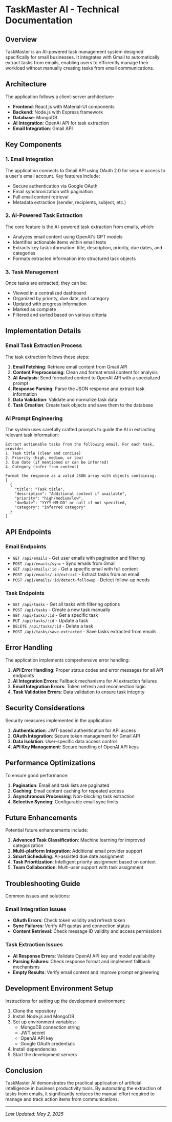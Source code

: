 # TaskMaster AI - Technical Documentation

## Overview

TaskMaster is an AI-powered task management system designed specifically for small businesses. It integrates with Gmail to automatically extract tasks from emails, enabling users to efficiently manage their workload without manually creating tasks from email communications.

## Architecture

The application follows a client-server architecture:

- **Frontend**: React.js with Material-UI components
- **Backend**: Node.js with Express framework
- **Database**: MongoDB
- **AI Integration**: OpenAI API for task extraction
- **Email Integration**: Gmail API

## Key Components

### 1. Email Integration

The application connects to Gmail API using OAuth 2.0 for secure access to a user's email account. Key features include:

- Secure authentication via Google OAuth
- Email synchronization with pagination
- Full email content retrieval
- Metadata extraction (sender, recipients, subject, etc.)

### 2. AI-Powered Task Extraction

The core feature is the AI-powered task extraction from emails, which:

- Analyzes email content using OpenAI's GPT models
- Identifies actionable items within email texts
- Extracts key task information: title, description, priority, due dates, and categories
- Formats extracted information into structured task objects

### 3. Task Management

Once tasks are extracted, they can be:

- Viewed in a centralized dashboard
- Organized by priority, due date, and category
- Updated with progress information
- Marked as complete
- Filtered and sorted based on various criteria

## Implementation Details

### Email Task Extraction Process

The task extraction follows these steps:

1. **Email Fetching**: Retrieve email content from Gmail API
2. **Content Preprocessing**: Clean and format email content for analysis
3. **AI Analysis**: Send formatted content to OpenAI API with a specialized prompt
4. **Response Parsing**: Parse the JSON response and extract task information
5. **Data Validation**: Validate and normalize task data
6. **Task Creation**: Create task objects and save them to the database

### AI Prompt Engineering

The system uses carefully crafted prompts to guide the AI in extracting relevant task information:

```
Extract actionable tasks from the following email. For each task, provide:
1. Task title (clear and concise)
2. Priority (high, medium, or low)
3. Due date (if mentioned or can be inferred)
4. Category (infer from context)

Format the response as a valid JSON array with objects containing:
[
  {
    "title": "Task title",
    "description": "Additional context if available",
    "priority": "high/medium/low",
    "dueDate": "YYYY-MM-DD" or null if not specified,
    "category": "inferred category"
  }
]
```

## API Endpoints

### Email Endpoints

- `GET /api/emails` - Get user emails with pagination and filtering
- `POST /api/emails/sync` - Sync emails from Gmail
- `GET /api/emails/:id` - Get a specific email with full content
- `POST /api/emails/:id/extract` - Extract tasks from an email
- `POST /api/emails/:id/detect-followup` - Detect follow-up needs

### Task Endpoints

- `GET /api/tasks` - Get all tasks with filtering options
- `POST /api/tasks` - Create a new task manually
- `GET /api/tasks/:id` - Get a specific task
- `PUT /api/tasks/:id` - Update a task
- `DELETE /api/tasks/:id` - Delete a task
- `POST /api/tasks/save-extracted` - Save tasks extracted from emails

## Error Handling

The application implements comprehensive error handling:

1. **API Error Handling**: Proper status codes and error messages for all API endpoints
2. **AI Integration Errors**: Fallback mechanisms for AI extraction failures
3. **Email Integration Errors**: Token refresh and reconnection logic
4. **Task Validation Errors**: Data validation to ensure task integrity

## Security Considerations

Security measures implemented in the application:

1. **Authentication**: JWT-based authentication for API access
2. **OAuth Integration**: Secure token management for Gmail API
3. **Data Isolation**: User-specific data access control
4. **API Key Management**: Secure handling of OpenAI API keys

## Performance Optimizations

To ensure good performance:

1. **Pagination**: Email and task lists are paginated
2. **Caching**: Email content caching for repeated access
3. **Asynchronous Processing**: Non-blocking task extraction
4. **Selective Syncing**: Configurable email sync limits

## Future Enhancements

Potential future enhancements include:

1. **Advanced Task Classification**: Machine learning for improved categorization
2. **Multi-platform Integration**: Additional email provider support
3. **Smart Scheduling**: AI-assisted due date assignment
4. **Task Prioritization**: Intelligent priority assignment based on context
5. **Team Collaboration**: Multi-user support with task assignment

## Troubleshooting Guide

Common issues and solutions:

### Email Integration Issues

- **OAuth Errors**: Check token validity and refresh token
- **Sync Failures**: Verify API quotas and connection status
- **Content Retrieval**: Check message ID validity and access permissions

### Task Extraction Issues

- **AI Response Errors**: Validate OpenAI API key and model availability
- **Parsing Failures**: Check response format and implement fallback mechanisms
- **Empty Results**: Verify email content and improve prompt engineering

## Development Environment Setup

Instructions for setting up the development environment:

1. Clone the repository
2. Install Node.js and MongoDB
3. Set up environment variables:
   - MongoDB connection string
   - JWT secret
   - OpenAI API key
   - Google OAuth credentials
4. Install dependencies
5. Start the development servers

## Conclusion

TaskMaster AI demonstrates the practical application of artificial intelligence in business productivity tools. By automating the extraction of tasks from emails, it significantly reduces the manual effort required to manage and track action items from communications.

---

*Last Updated: May 2, 2025*